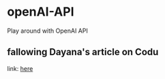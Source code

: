 # openAI-API
Play around with OpenAI API

## fallowing Dayana's article on Codu
link: [here](https://www.codu.co/articles/mastering-the-openai-api-a-comprehensive-beginner-s-guide-gchn2jkv)
